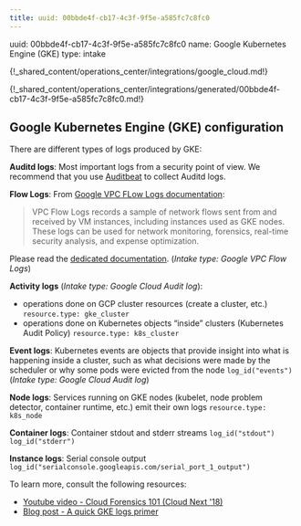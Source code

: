 ```yaml
---
title: uuid: 00bbde4f-cb17-4c3f-9f5e-a585fc7c8fc0
---
```


uuid: 00bbde4f-cb17-4c3f-9f5e-a585fc7c8fc0
name: Google Kubernetes Engine (GKE)
type: intake

{!_shared_content/operations_center/integrations/google_cloud.md!}

{!_shared_content/operations_center/integrations/generated/00bbde4f-cb17-4c3f-9f5e-a585fc7c8fc0.md!}


## Google Kubernetes Engine (GKE) configuration

There are different types of logs produced by GKE:

**Auditd logs**: Most important logs from a security point of view. We recommend that you use [Auditbeat](../../../endpoint/auditbeat_linux/) to collect Auditd logs.

**Flow Logs**: From [Google VPC FLow Logs documentation](https://cloud.google.com/vpc/docs/using-flow-logs):
> VPC Flow Logs records a sample of network flows sent from and received by VM instances, including instances used as GKE nodes. These logs can be used for network monitoring, forensics, real-time security analysis, and expense optimization.

Please read the [dedicated documentation](google_vpc_flow_logs.md).
(*Intake type: Google VPC Flow Logs*)

**Activity logs** (*Intake type: Google Cloud Audit log*):

  - operations done on GCP cluster resources (create a cluster, etc.) `resource.type: gke_cluster`
  - operations done on Kubernetes objects “inside” clusters (Kubernetes Audit Policy) `resource.type: k8s_cluster`

**Event logs**: Kubernetes events are objects that provide insight into what is happening inside a cluster, such as what decisions were made by the scheduler or why some pods were evicted from the node `log_id("events")` (*Intake type: Google Cloud Audit log*)

**Node logs**: Services running on GKE nodes (kubelet, node problem detector, container runtime, etc.) emit their own logs `resource.type: k8s_node`

**Container logs**: Container stdout and stderr streams `log_id("stdout") log_id("stderr")`

**Instance logs**: Serial console output `log_id("serialconsole.googleapis.com/serial_port_1_output")`

To learn more, consult the following resources:

- [Youtube video - Cloud Forensics 101 (Cloud Next '18)](https://youtu.be/OkjTqlETgMA)
- [Blog post - A quick GKE logs primer](https://medium.com/google-cloud/a-quick-gke-logs-primer-a978f60daa7)
